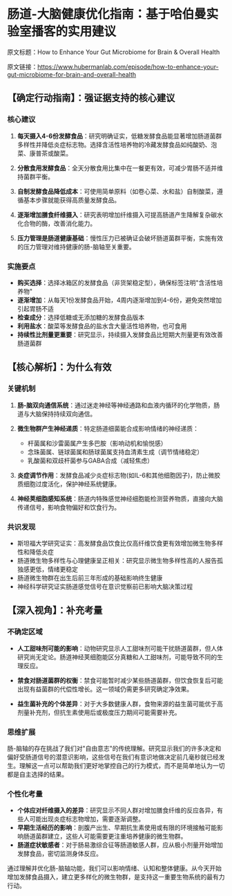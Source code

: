 # 肠道-大脑健康优化指南：基于哈伯曼实验室播客的实用建议

原文标题：How to Enhance Your Gut Microbiome for Brain & Overall Health

原文链接：https://www.hubermanlab.com/episode/how-to-enhance-your-gut-microbiome-for-brain-and-overall-health

<YouTube videoId="15R2pMqU2ok" />

## 【确定行动指南】：强证据支持的核心建议

### 核心建议
1. **每天摄入4-6份发酵食品**：研究明确证实，低糖发酵食品能显著增加肠道菌群多样性并降低炎症标志物。选择含活性培养物的冷藏发酵食品如纯酸奶、泡菜、康普茶或酸菜。
  
2. **分散食用发酵食品**：全天分散食用比集中在一餐更有效，可减少胃肠不适并维持菌群平衡。

3. **自制发酵食品降低成本**：可使用简单原料（如卷心菜、水和盐）自制酸菜，遵循基本步骤就能获得高质量发酵食品。

4. **逐渐增加膳食纤维摄入**：研究表明增加纤维摄入可提高肠道产生降解复杂碳水化合物的酶，改善消化能力。

5. **压力管理是肠道健康基础**：慢性压力已被确证会破坏肠道菌群平衡，实施有效的压力管理对维持健康的肠-脑轴至关重要。

### 实施要点
- **购买选择**：选择冰箱区的发酵食品（非货架稳定型），确保标签注明"含活性培养物"
- **逐渐增加**：从每天1份发酵食品开始，4周内逐渐增加到4-6份，避免突然增加引起胃肠不适
- **检查成分**：选择低糖或无添加糖的发酵食品版本
- **利用盐水**：酸菜等发酵食品的盐水含大量活性培养物，也可食用
- **持续性比剂量更重要**：研究显示，持续摄入发酵食品比短期大剂量更有效改善肠道菌群

## 【核心解析】：为什么有效

### 关键机制
1. **肠-脑双向通信系统**：通过迷走神经等神经通路和血液内循环的化学物质，肠道与大脑保持持续双向通信。

2. **微生物群产生神经递质**：特定肠道细菌能合成影响情绪的神经递质：
   - 杆菌属和沙雷菌属产生多巴胺（影响动机和愉悦感）
   - 念珠菌属、链球菌属和肠球菌属支持血清素生成（调节情绪稳定）
   - 乳酸菌和双歧杆菌参与GABA合成（减轻焦虑）

3. **炎症调节作用**：发酵食品减少炎症标志物(如IL-6和其他细胞因子)，防止微胶质细胞过度活化，保护神经系统健康。

4. **神经荚细胞感知系统**：肠道内特殊感觉神经细胞能检测营养物质，直接向大脑传递信号，影响食物偏好和饮食行为。

### 共识发现
- 斯坦福大学研究证实：高发酵食品饮食比仅高纤维饮食更有效增加微生物多样性和降低炎症
- 肠道微生物多样性与心理健康呈正相关：研究显示微生物多样性高的人报告孤独感更低，情绪更稳定
- 肠道微生物群在出生后前三年形成的基础影响终生健康
- 神经科学研究证实肠道感觉信号在意识觉察前已影响大脑决策过程

## 【深入视角】：补充考量

### 不确定区域
- **人工甜味剂可能的影响**：动物研究显示人工甜味剂可能干扰肠道菌群，但人体研究尚无定论。肠道神经荚细胞能区分真糖和人工甜味剂，可能导致不同的生理反应。

- **禁食对肠道菌群的权衡**：禁食可能暂时减少某些肠道菌群，但饮食恢复后可能出现有益菌群的代偿性增长。这一领域仍需更多研究确定净效果。

- **益生菌补充的个体差异**：对于大多数健康人群，食物来源的益生菌可能优于高剂量补充剂，但抗生素使用后或极度压力期间可能需要补充。

### 思维扩展
肠-脑轴的存在挑战了我们对"自由意志"的传统理解。研究显示我们的许多决定和偏好受肠道信号的潜意识影响，这些信号在我们有意识地做决定前几毫秒就已经发生。理解这一点可以帮助我们更好地掌控自己的行为模式，而不是简单地认为一切都是自主选择的结果。

### 个性化考量
- **个体应对纤维摄入的差异**：研究显示不同人群对增加膳食纤维的反应各异，有些人可能出现炎症标志物增加，需要逐渐调整。
- **早期生活经历的影响**：剖腹产出生、早期抗生素使用或有限的环境接触可能影响肠道菌群建立，这些人可能需要更注重培养健康的微生物群。
- **肠道症状敏感者**：对于肠易激综合征等肠道敏感人群，应从极小剂量开始增加发酵食品，密切监测身体反应。

通过理解并优化肠-脑轴功能，我们可以影响情绪、认知和整体健康。从今天开始增加发酵食品摄入，建立更多样化的微生物群，是支持这一重要生物系统的最有力行动。
